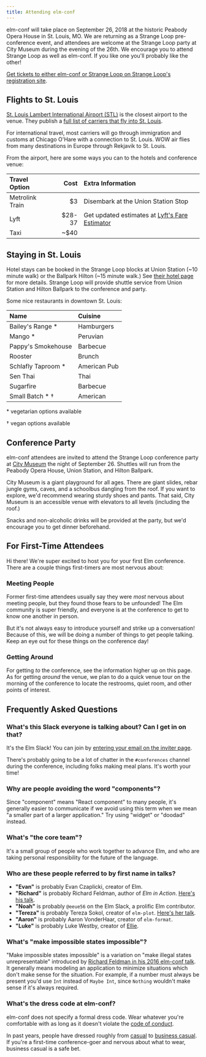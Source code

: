 ```yaml
---
title: Attending elm-conf
---
```


elm-conf will take place on September 26, 2018 at the historic Peabody Opera House in St. Louis, MO.
We are returning as a Strange Loop pre-conference event, and attendees are welcome at the Strange Loop party at City Museum during the evening of the 26th.
We encourage you to attend Strange Loop as well as elm-conf.
If you like one you'll probably like the other!

[Get tickets to either elm-conf or Strange Loop on Strange Loop's registration site](https://thestrangeloop.com/register.html).

## Flights to St. Louis

[St. Louis Lambert International Airport (STL)](https://www.flystl.com/) is the closest airport to the venue. They publish a [full list of carriers that fly into St. Louis](https://www.flystl.com/flights-and-airlines/airlines).

For international travel, most carriers will go through immigration and customs at Chicago O'Hare with a connection to St. Louis.
WOW air flies from many destinations in Europe through Rekjavik to St. Louis.

From the airport, here are some ways you can to the hotels and conference venue:

| Travel Option | Cost | Extra Information |
|:-|-:|:-|
| Metrolink Train | $3 | Disembark at the Union Station Stop |
| Lyft | $28-37 | Get updated estimates at [Lyft's Fare Estimator](https://www.lyft.com/fare-estimate) |
| Taxi | ~$40 | |

## Staying in St. Louis

Hotel stays can be booked in the Strange Loop blocks at Union Station (~10 minute walk) or the Ballpark Hilton (~15 minute walk.)
See [their hotel page](https://thestrangeloop.com/register.html) for more details.
Strange Loop will provide shuttle service from Union Station and Hilton Ballpark to the conference and party.

Some nice restaurants in downtown St. Louis:

| Name | Cuisine |
|:-|:-|
| Bailey's Range * | Hamburgers |
| Mango * | Peruvian |
| Pappy's Smokehouse | Barbecue |
| Rooster | Brunch |
| Schlafly Taproom * | American Pub |
| Sen Thai | Thai |
| Sugarfire | Barbecue |
| Small Batch * † | American |

\* vegetarian options available

† vegan options available

## Conference Party

elm-conf attendees are invited to attend the Strange Loop conference party at [City Museum](https://www.citymuseum.org/) the night of September 26.
Shuttles will run from the Peabody Opera House, Union Station, and Hilton Ballpark.

City Museum is a giant playground for all ages.
There are giant slides, rebar jungle gyms, caves, and a schoolbus dangling from the roof.
If you want to explore, we'd recommend wearing sturdy shoes and pants.
That said, City Museum is an accessible venue with elevators to all levels (including the roof.)

Snacks and non-alcoholic drinks will be provided at the party, but we'd encourage you to get dinner beforehand.

## For First-Time Attendees

Hi there!
We're super excited to host you for your first Elm conference.
There are a couple things first-timers are most nervous about:

### Meeting People

Former first-time attendees usually say they were *most* nervous about meeting people, but they found those fears to be unfounded!
The Elm community is super friendly, and everyone is at the conference to get to know one another in person.

But it's not always easy to introduce yourself and strike up a conversation!
Because of this, we will be doing a number of things to get people talking.
Keep an eye out for these things on the conference day!

### Getting Around

For getting *to* the conference, see the information higher up on this page.
As for getting *around* the venue, we plan to do a quick venue tour on the morning of the conference to locate the restrooms, quiet room, and other points of interest.

## Frequently Asked Questions

### What's this Slack everyone is talking about? Can I get in on that?

It's the Elm Slack!
You can join by [entering your email on the inviter page](http://elmlang.herokuapp.com/).

There's probably going to be a lot of chatter in the `#conferences` channel during the conference, including folks making meal plans.
It's worth your time!

### Why are people avoiding the word "components"?

Since "component" means "React component" to many people, it's generally easier to communicate if we avoid using this term when we mean "a smaller part of a larger application."
Try using "widget" or "doodad" instead.

### What's "the core team"?

It's a small group of people who work together to advance Elm, and who are taking personal responsibility for the future of the language.

### Who are these people referred to by first name in talks?

- **"Evan"** is probably Evan Czaplicki, creator of Elm.
- **"Richard"** is probably Richard Feldman, author of *Elm in Action*. [Here's his talk](speakers/richard-feldman.md).
- **"Noah"** is probably `@eeue56` on the Elm Slack, a prolific Elm contributor.
- **"Tereza"** is probably Tereza Sokol, creator of `elm-plot`. [Here's her talk](speakers/tereza-sokol.md).
- **"Aaron"** is probably Aaron VonderHaar, creator of `elm-format`.
- **"Luke"** is probably Luke Westby, creator of [Ellie](https://ellie-app.com).

### What's "make impossible states impossible"?

"Make impossible states impossible" is a variation on "make illegal states unrepresentable" introduced by [Richard Feldman in his 2016 elm-conf talk](https://www.youtube.com/watch?v=IcgmSRJHu_8).
It generally means modeling an application to minimize situations which don't make sense for the situation.
For example, if a number must always be present you'd use `Int` instead of `Maybe Int`, since `Nothing` wouldn't make sense if it's always required.

### What's the dress code at elm-conf?

elm-conf does not specify a formal dress code.
Wear whatever you're comfortable with as long as it doesn't violate the [code of conduct](https://thestrangeloop.com/policies.html).

In past years, people have dressed roughly from [casual](https://en.wikipedia.org/wiki/Casual) to [business casual](https://en.wikipedia.org/wiki/Business_casual).
If you're a first-time conference-goer and nervous about what to wear, business casual is a safe bet.
